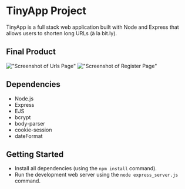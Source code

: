 # TinyApp Project

TinyApp is a full stack web application built with Node and Express that allows users to shorten long URLs (à la bit.ly).

## Final Product

!["Screenshot of Urls Page"](https://github.com/Bsadoway/tinyapp/tree/master/docs/urls_page.png)
!["Screenshot of Register Page"](https://github.com/Bsadoway/tinyapp/tree/master/docs/register_page.png)

## Dependencies

- Node.js
- Express
- EJS
- bcrypt
- body-parser
- cookie-session
- dateFormat

## Getting Started

- Install all dependencies (using the `npm install` command).
- Run the development web server using the `node express_server.js` command.
